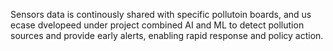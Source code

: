 Sensors data is continously shared with specific pollutoin boards, and us ecase dvelopeed under project combined AI and ML to detect pollution sources and provide early alerts, enabling rapid response and policy action.